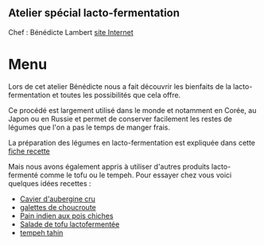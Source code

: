 ## Atelier spécial lacto-fermentation

Chef : Bénédicte Lambert
[site Internet](http://www.benedictelambert.com/)

# Menu
Lors de cet atelier Bénédicte nous a fait découvrir les bienfaits de la lacto-fermentation et toutes les possibilités que cela offre.

Ce procédé est largement utilisé dans le monde et notamment en Corée, au Japon ou en Russie et permet de conserver facilement les restes de légumes que l'on a pas le temps de manger frais.

La préparation des légumes en lacto-fermentation est expliquée dans cette [fiche recette](https://akakeronos.github.io/daktary/#akakeronos/recette-gourmandignes/blob/master/atelier-2018-02-17/legumes-lactofermentes.md)

Mais nous avons également appris à utiliser d'autres produits lacto-fermenté comme le tofu ou le tempeh.
Pour essayer chez vous voici quelques idées recettes :
* [Cavier d'aubergine cru](https://akakeronos.github.io/daktary/#akakeronos/recette-gourmandignes/blob/master/atelier-2018-02-17/caviar-aubergines-cru.md)
* [galettes de choucroute](https://akakeronos.github.io/daktary/#akakeronos/recette-gourmandignes/blob/master/atelier-2018-02-17/galettes-choucroute.md)
* [Pain indien aux pois chiches](https://akakeronos.github.io/daktary/#akakeronos/recette-gourmandignes/blob/master/atelier-2018-02-17/pain-indien-pois-chiches.md)
* [Salade de tofu lactofermentée](https://akakeronos.github.io/daktary/#akakeronos/recette-gourmandignes/blob/master/atelier-2018-02-17/salade-tofu-lactofermente.md)
* [tempeh tahin](https://akakeronos.github.io/daktary/#akakeronos/recette-gourmandignes/blob/master/atelier-2018-02-17/tempeh-tahin.md)
